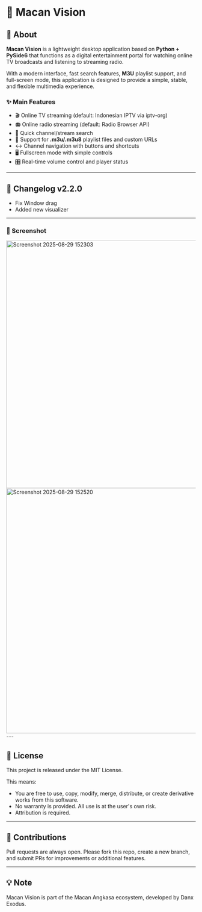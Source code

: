 # 🐅 Macan Vision

## 📖 About
**Macan Vision** is a lightweight desktop application based on **Python + PySide6** that functions as a digital entertainment portal for watching online TV broadcasts and listening to streaming radio.

With a modern interface, fast search features, **M3U** playlist support, and full-screen mode, this application is designed to provide a simple, stable, and flexible multimedia experience.

### ✨ Main Features
- 🎬 Online TV streaming (default: Indonesian IPTV via iptv-org)
- 📻 Online radio streaming (default: Radio Browser API)
- 🔎 Quick channel/stream search
- 📂 Support for **.m3u/.m3u8** playlist files and custom URLs
- ↔ Channel navigation with buttons and shortcuts
- 🖥 Fullscreen mode with simple controls
- 🎛 Real-time volume control and player status

---
## 📝 Changelog v2.2.0
- Fix Window drag
- Added new visualizer
---
### 📸 Screenshot
<img width="901" height="657" alt="Screenshot 2025-08-29 152303" src="https://github.com/user-attachments/assets/646627c5-6051-4b0e-8316-10fb2b28a2b1" />
<img width="902" height="651" alt="Screenshot 2025-08-29 152520" src="https://github.com/user-attachments/assets/bf5beb34-7178-416a-b680-64d66ad3d798" />
---

## 📜 License
This project is released under the MIT License.

This means:
- You are free to use, copy, modify, merge, distribute, or create derivative works from this software.
- No warranty is provided. All use is at the user's own risk.
- Attribution is required.

---

## 🙌 Contributions
Pull requests are always open. Please fork this repo, create a new branch, and submit PRs for improvements or additional features.

---

## 💡 Note
Macan Vision is part of the Macan Angkasa ecosystem, developed by Danx Exodus.
